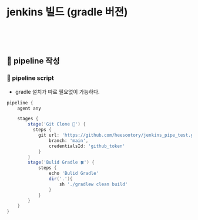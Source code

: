 # jenkins 빌드 (gradle 버젼)


<br>
<br>
<br>

## 🌈 pipeline 작성



### 🐳 pipeline script

* gradle 설치가 따로 필요없이 가능하다.

```groovy
pipeline {
    agent any

    stages {
        stage('Git Clone 🦊') {
          steps {
            git url: 'https://github.com/heesootory/jenkins_pipe_test.git',
                branch: 'main',
                credentialsId: 'github_token'
            }
        }
        stage('Bulid Gradle 🍀') {
            steps {
                echo 'Bulid Gradle'
                dir('.'){
                    sh './gradlew clean build'
                }
            }
        }
    }
}
```



